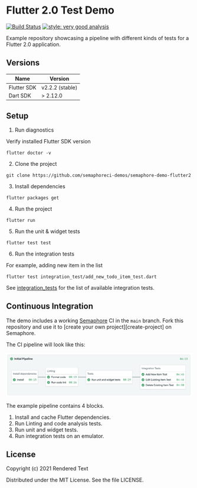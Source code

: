 # Flutter 2.0 Test Demo

[![Build Status](https://semaphore-demos.semaphoreci.com/badges/semaphore-demo-flutter2/branches/master.svg)](https://semaphore-demos.semaphoreci.com/projects/semaphore-demo-flutter2) [![style: very good analysis](https://img.shields.io/badge/style-very_good_analysis-B22C89.svg)](https://pub.dev/packages/very_good_analysis)

Example repository showcasing a pipeline with different kinds of tests for a Flutter 2.0 application.

## Versions

| Name           | Version           |
| -------------- | ----------------- |
| Flutter SDK    | v2.2.2 (stable) |
| Dart SDK       | > 2.12.0        |


## Setup

1. Run diagnostics

Verify installed Flutter SDK version

```
flutter doctor -v
```

2. Clone the project

```
git clone https://github.com/semaphoreci-demos/semaphore-demo-flutter2
```

3. Install dependencies

```
flutter packages get
```

4. Run the project

```
flutter run
```

5. Run the unit & widget tests

```
flutter test test
```

6. Run the integration tests

For example, adding new item in the list

```
flutter test integration_test/add_new_todo_item_test.dart
```

See [integration_tests](https://github.com/semaphoreci-demos/semaphore-demo-flutter2/tree/main/integration_test) for the list of available integration tests.

## Continuous Integration

The demo includes a working [Semaphore][semaphore] CI in the `main` branch. Fork this repository and use it to [create your own project][create-project] on Semaphore.

The CI pipeline will look like this:

![](./public/pipeline.png)

The example pipeline contains 4 blocks.

1. Install and cache Flutter dependencies.
2. Run Linting and code analysis tests.
3. Run unit and widget tests.
4. Run integration tests on an emulator.

## License

Copyright (c) 2021 Rendered Text

Distributed under the MIT License. See the file LICENSE.

[semaphore]: https://semaphoreci.com
